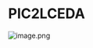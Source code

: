 # PIC2LCEDA

![image.png](https://image.lceda.cn/pullimage/eKz4wm1ezRO5Vn29IjllBf2poydqQ0nfdRnjOydV.png)
